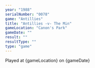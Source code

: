 ```yaml
---
year: "1988"
serialNumber: "0078" 
game: "Antillies"
title: "Antillies -v- The Min"
gameLocation: "Canon's Park"
gameDate: ""
result: ""
resultType: ""
type: "game"
---
```


Played at {gameLocation} on {gameDate} 